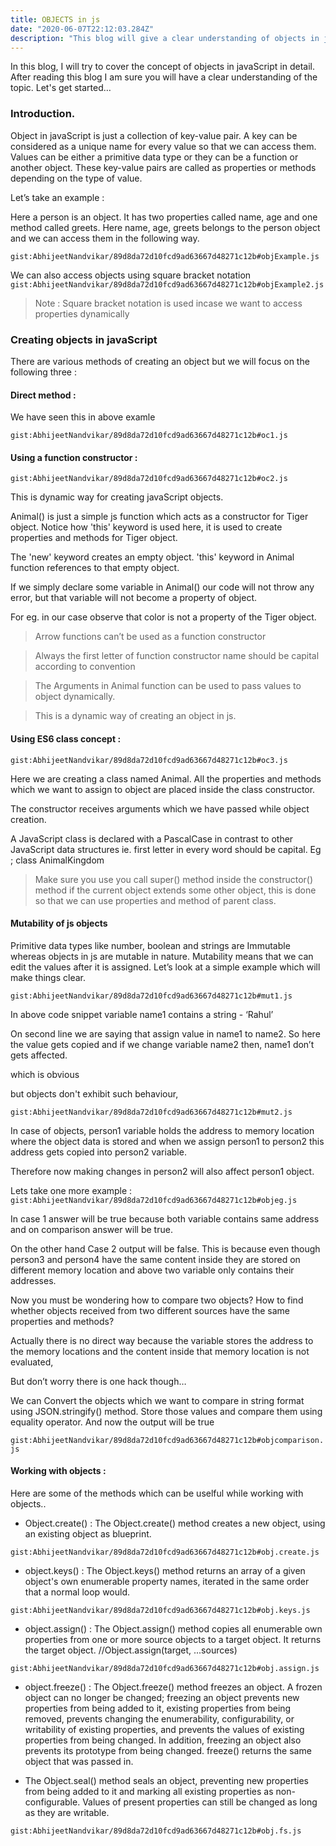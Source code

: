 ```yaml
---
title: OBJECTS in js
date: "2020-06-07T22:12:03.284Z"
description: "This blog will give a clear understanding of objects in js"
---
```


In this blog, I will try to cover the concept of objects in javaScript in detail. After reading this blog I am sure you will have a clear understanding of the topic. Let's get started…

### Introduction.

Object in javaScript is just a collection of key-value pair. A key can be considered as a unique name for every value so that we can access them. Values can be either a primitive data type or they can be a function or another object. These key-value pairs are called as properties or methods depending on the type of value.

Let’s take an example :

Here a person is an object. It has two properties called name, age and one method called greets. Here name, age, greets belongs to the person object and we can access them in the following way.

`gist:AbhijeetNandvikar/89d8da72d10fcd9ad63667d48271c12b#objExample.js`

We can also access objects using square bracket notation
`gist:AbhijeetNandvikar/89d8da72d10fcd9ad63667d48271c12b#objExample2.js`

> Note : Square bracket notation is used incase we want to access properties dynamically

### Creating objects in javaScript

There are various methods of creating an object but we will focus on the following three :

#### Direct method :
We have seen this in above examle

`gist:AbhijeetNandvikar/89d8da72d10fcd9ad63667d48271c12b#oc1.js`
 
#### Using a function constructor :

`gist:AbhijeetNandvikar/89d8da72d10fcd9ad63667d48271c12b#oc2.js`

This is dynamic way for creating javaScript objects.

Animal() is just a simple js function which acts as a constructor for Tiger object. Notice how 'this' keyword is used here, it is used to create properties and methods for Tiger object. 

The 'new' keyword creates an empty object. 'this' keyword in Animal function references to that empty object.

If we simply declare some variable in Animal() our code will not throw any error, but that variable will not become a property of object.

For eg. in our case observe that color is not a property of the Tiger object.

> Arrow functions can’t be used as a function constructor

> Always the first letter of function constructor name should be capital according to convention

> The Arguments in Animal function can be used to pass values to object dynamically.

> This is a dynamic way of creating an object in js.



#### Using ES6 class concept :

`gist:AbhijeetNandvikar/89d8da72d10fcd9ad63667d48271c12b#oc3.js`

Here we are creating a class named Animal. All the properties and methods which we want to assign to object are placed inside the class constructor. 

The constructor receives arguments which we have passed while object creation. 

A JavaScript class is declared with a PascalCase in contrast to other JavaScript data structures ie. first letter in every word should be capital. Eg ; class AnimalKingdom



> Make sure you use you call super() method inside the constructor() method if the current object extends some other object, this is done so that we can use properties and method of parent class.


#### Mutability of js objects 

Primitive data types like number, boolean and strings are Immutable whereas objects in js are mutable in nature. Mutability means that we can edit the values after it is assigned. Let’s look at a simple example which will make things clear.

`gist:AbhijeetNandvikar/89d8da72d10fcd9ad63667d48271c12b#mut1.js`


In above code snippet variable name1 contains a string - ‘Rahul’ 
 
On second line we are saying that assign value in name1 to name2. So here the value gets copied and if we change variable name2 then, name1 don’t gets affected.

which is obvious 

but objects don't exhibit such behaviour,

`gist:AbhijeetNandvikar/89d8da72d10fcd9ad63667d48271c12b#mut2.js`


In case of objects, person1 variable  holds the address to memory location where the object data is stored and when we assign person1 to person2 this address gets copied into person2 variable.

 Therefore now making changes in person2 will also affect person1 object.


Lets take one more example :
`gist:AbhijeetNandvikar/89d8da72d10fcd9ad63667d48271c12b#objeg.js`

In case 1 answer will be true because both variable contains same address and on comparison answer will be true.

On the other hand Case 2 output will be false.
This is because even though person3 and person4 have the same content inside they are stored on different memory location and above two variable only contains their addresses.


Now you must be wondering how to compare two objects? How to find whether objects received from two different sources have the same properties and methods?

Actually there is no direct way because the variable stores the address to the memory locations and the content inside that memory location is not evaluated,

But don’t worry there is one hack though…

We can Convert the objects which we want to compare in string format using JSON.stringify() method.
Store those values and compare them using equality operator. And now the output will be true

`gist:AbhijeetNandvikar/89d8da72d10fcd9ad63667d48271c12b#objcomparison.js`


#### Working with objects :
Here are some of the methods which can be uselful while working with objects..

* Object.create() : The Object.create() method creates a new object, using an existing object as blueprint.

`gist:AbhijeetNandvikar/89d8da72d10fcd9ad63667d48271c12b#obj.create.js`

* object.keys() : 
The Object.keys() method returns an array of a given object's own enumerable property names, iterated in the same order that a normal loop would. 

`gist:AbhijeetNandvikar/89d8da72d10fcd9ad63667d48271c12b#obj.keys.js`

* object.assign() :
The Object.assign() method copies all enumerable own properties from one or more source objects to a target object. It returns the target object.
//Object.assign(target, ...sources)

`gist:AbhijeetNandvikar/89d8da72d10fcd9ad63667d48271c12b#obj.assign.js`

* object.freeze() :
The Object.freeze() method freezes an object. A frozen object can no longer be changed; freezing an object prevents new properties from being added to it, existing properties from being removed, prevents changing the enumerability, configurability, or writability of existing properties, and prevents the values of existing properties from being changed. In addition, freezing an object also prevents its prototype from being changed. freeze() returns the same object that was passed in.



* The Object.seal() method seals an object, preventing new properties from being added to it and marking all existing properties as non-configurable. Values of present properties can still be changed as long as they are writable.

`gist:AbhijeetNandvikar/89d8da72d10fcd9ad63667d48271c12b#obj.fs.js`





